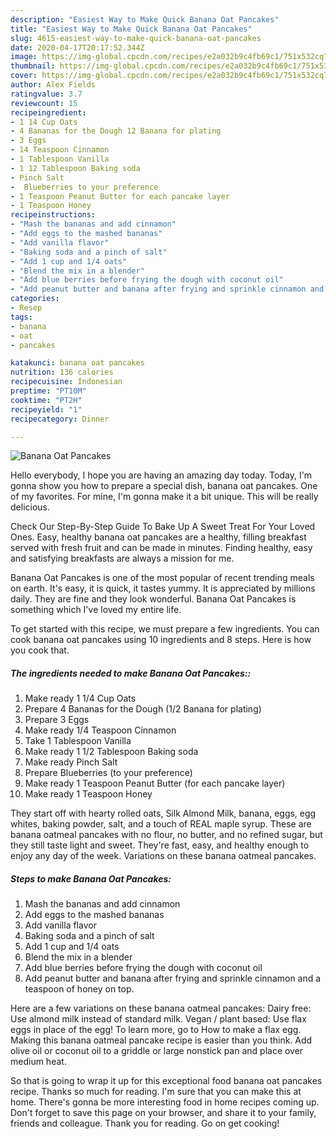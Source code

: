 ```yaml
---
description: "Easiest Way to Make Quick Banana Oat Pancakes"
title: "Easiest Way to Make Quick Banana Oat Pancakes"
slug: 4615-easiest-way-to-make-quick-banana-oat-pancakes
date: 2020-04-17T20:17:52.344Z
image: https://img-global.cpcdn.com/recipes/e2a032b9c4fb69c1/751x532cq70/banana-oat-pancakes-recipe-main-photo.jpg
thumbnail: https://img-global.cpcdn.com/recipes/e2a032b9c4fb69c1/751x532cq70/banana-oat-pancakes-recipe-main-photo.jpg
cover: https://img-global.cpcdn.com/recipes/e2a032b9c4fb69c1/751x532cq70/banana-oat-pancakes-recipe-main-photo.jpg
author: Alex Fields
ratingvalue: 3.7
reviewcount: 15
recipeingredient:
- 1 14 Cup Oats
- 4 Bananas for the Dough 12 Banana for plating
- 3 Eggs
- 14 Teaspoon Cinnamon
- 1 Tablespoon Vanilla
- 1 12 Tablespoon Baking soda
- Pinch Salt
-  Blueberries to your preference
- 1 Teaspoon Peanut Butter for each pancake layer
- 1 Teaspoon Honey
recipeinstructions:
- "Mash the bananas and add cinnamon"
- "Add eggs to the mashed bananas"
- "Add vanilla flavor"
- "Baking soda and a pinch of salt"
- "Add 1 cup and 1/4 oats"
- "Blend the mix in a blender"
- "Add blue berries before frying the dough with coconut oil"
- "Add peanut butter and banana after frying and sprinkle cinnamon and a teaspoon of honey on top."
categories:
- Resep
tags:
- banana
- oat
- pancakes

katakunci: banana oat pancakes
nutrition: 136 calories
recipecuisine: Indonesian
preptime: "PT10M"
cooktime: "PT2H"
recipeyield: "1"
recipecategory: Dinner

---
```



![Banana Oat Pancakes](https://img-global.cpcdn.com/recipes/e2a032b9c4fb69c1/751x532cq70/banana-oat-pancakes-recipe-main-photo.jpg)

Hello everybody, I hope you are having an amazing day today. Today, I'm gonna show you how to prepare a special dish, banana oat pancakes. One of my favorites. For mine, I'm gonna make it a bit unique. This will be really delicious.

Check Our Step-By-Step Guide To Bake Up A Sweet Treat For Your Loved Ones. Easy, healthy banana oat pancakes are a healthy, filling breakfast served with fresh fruit and can be made in minutes. Finding healthy, easy and satisfying breakfasts are always a mission for me.

Banana Oat Pancakes is one of the most popular of recent trending meals on earth. It's easy, it is quick, it tastes yummy. It is appreciated by millions daily. They are fine and they look wonderful. Banana Oat Pancakes is something which I've loved my entire life.


To get started with this recipe, we must prepare a few ingredients. You can cook banana oat pancakes using 10 ingredients and 8 steps. Here is how you cook that.

##### The ingredients needed to make Banana Oat Pancakes::

1. Make ready 1 1/4 Cup Oats
1. Prepare 4 Bananas for the Dough (1/2 Banana for plating)
1. Prepare 3 Eggs
1. Make ready 1/4 Teaspoon Cinnamon
1. Take 1 Tablespoon Vanilla
1. Make ready 1 1/2 Tablespoon Baking soda
1. Make ready Pinch Salt
1. Prepare  Blueberries (to your preference)
1. Make ready 1 Teaspoon Peanut Butter (for each pancake layer)
1. Make ready 1 Teaspoon Honey


They start off with hearty rolled oats, Silk Almond Milk, banana, eggs, egg whites, baking powder, salt, and a touch of REAL maple syrup. These are banana oatmeal pancakes with no flour, no butter, and no refined sugar, but they still taste light and sweet. They&#39;re fast, easy, and healthy enough to enjoy any day of the week. Variations on these banana oatmeal pancakes. 

##### Steps to make Banana Oat Pancakes:

1. Mash the bananas and add cinnamon
1. Add eggs to the mashed bananas
1. Add vanilla flavor
1. Baking soda and a pinch of salt
1. Add 1 cup and 1/4 oats
1. Blend the mix in a blender
1. Add blue berries before frying the dough with coconut oil
1. Add peanut butter and banana after frying and sprinkle cinnamon and a teaspoon of honey on top.


Here are a few variations on these banana oatmeal pancakes: Dairy free: Use almond milk instead of standard milk. Vegan / plant based: Use flax eggs in place of the egg! To learn more, go to How to make a flax egg. Making this banana oatmeal pancake recipe is easier than you think. Add olive oil or coconut oil to a griddle or large nonstick pan and place over medium heat. 

So that is going to wrap it up for this exceptional food banana oat pancakes recipe. Thanks so much for reading. I'm sure that you can make this at home. There's gonna be more interesting food in home recipes coming up. Don't forget to save this page on your browser, and share it to your family, friends and colleague. Thank you for reading. Go on get cooking!

